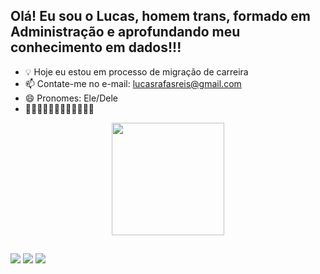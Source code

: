 ## Olá! Eu sou o Lucas, homem trans, formado em Administração e aprofundando meu conhecimento em dados!!! 

- 💡 Hoje eu estou em processo de migração de carreira
- 📫 Contate-me no e-mail: lucasrafasreis@gmail.com
- 😄 Pronomes: Ele/Dele
- 🏳️‍⚧️🏳️‍⚧️🏳️‍⚧️🏳️‍⚧️🏳️‍⚧️🏳️‍⚧️

<div align="center">
  <a href="https://github.com/Lucas-R2">
  <img height="180em" src="https://github-readme-stats.vercel.app/api?username=Lucas-R2&show_icons=true&theme=dark&include_all_commits=true&count_private=true"/>
</div>

##

<div>
  <a href="https://instagram.com/rafaeu.lucas" target="_blank"><img src="https://img.shields.io/badge/-Instagram-%23E4405F?style=for-the-badge&logo=instagram&logoColor=white" target="_blank"></a>
  <a href = "mailto:lucasrafasreis@gmail.com"><img src="https://img.shields.io/badge/-Gmail-%23333?style=for-the-badge&logo=gmail&logoColor=white" target="_blank"></a>
  <a href="https://www.linkedin.com/in/lucas-rafael-dos-reis-%F0%9F%8F%B3%EF%B8%8F%E2%80%8D%E2%9A%A7%EF%B8%8F-828214143/" target="_blank"><img src="https://img.shields.io/badge/-LinkedIn-%230077B5?style=for-the-badge&logo=linkedin&logoColor=white" target="_blank"></a> 
</div>
